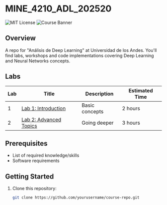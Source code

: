 # MINE_4210_ADL_202520
![MIT License](https://img.shields.io/badge/license-MIT-blue.svg)
![Course Banner](docs/images/banner.png)

## Overview

A repo for "Análisis de Deep Learning" at Universidad de los Andes. You'll find labs, workshops and code implementations covering Deep Learning and Neural Networks concepts.

## Labs

| Lab | Title | Description | Estimated Time |
|-----|-------|-------------|----------------|
| 1   | [Lab 1: Introduction](labs/lab1/README.md) | Basic concepts | 2 hours |
| 2   | [Lab 2: Advanced Topics](labs/lab2/README.md) | Going deeper | 3 hours |

## Prerequisites

- List of required knowledge/skills
- Software requirements

## Getting Started

1. Clone this repository:
   ```bash
   git clone https://github.com/yourusername/course-repo.git

